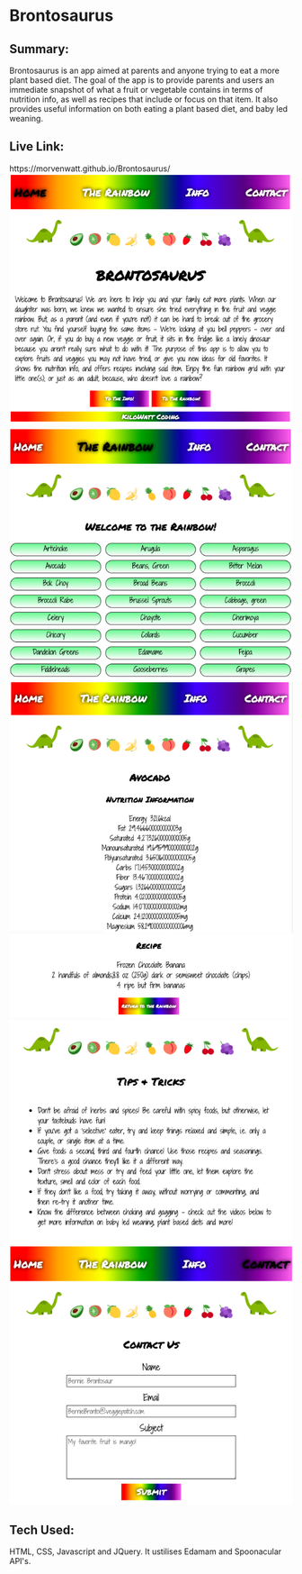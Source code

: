 <h1> Brontosaurus </h1>

<h2> Summary: </h2>
Brontosaurus is an app aimed at parents and anyone trying to eat a more plant based diet. The goal of the app is to provide parents 
and users an immediate snapshot of what a fruit or vegetable contains in terms of nutrition info, as well as recipes that include or 
focus on that item. It also provides useful information on both eating a plant based diet, and baby led weaning. 

<h2> Live Link: </h2>
https://morvenwatt.github.io/Brontosaurus/

<img src='readMeScreenshots/brontoSceenshotHome.png'>
<img src='readMeScreenshots/brontoScreenshotGrid.png'>
<img src='readMeScreenshots/brontoScreenshotInfo.png'>
<img src='readMeScreenshots/brontoScreenshotRecipe.png'>
<img src='readMeScreenshots/brontoScreenshotTips.png'>
<img src='readMeScreenshots/brontoScreenshotContact.png'>
                                                       

<h2> Tech Used: </h2>
HTML, CSS, Javascript and JQuery.
It ustilises Edamam and Spoonacular API's.
